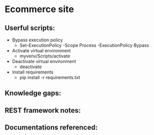 # Ecommerce site
## Userful scripts:
* Bypass execution policy
    * Set-ExecutionPolicy -Scope Process -ExecutionPolicy Bypass
* Activate virtual environment
    * myvenv/Scripts/activate
* Deactivate virtual environment
    * deactivate
* Install requirements
    * pip install -r requirements.txt

## Knowledge gaps:

## REST framework notes:

## Documentations referenced:
